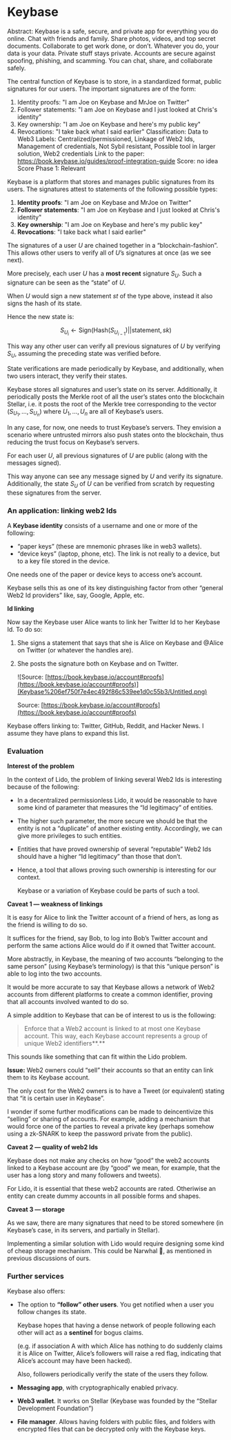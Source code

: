 # Keybase

Abstract: Keybase is a safe, secure, and private app for everything you do online.
Chat with friends and family. Share photos, videos, and top secret documents. Collaborate to get work done, or don’t.
Whatever you do, your data is your data. Private stuff stays private. Accounts are secure against spoofing, phishing, and scamming. You can chat, share, and collaborate safely.

The central function of Keybase is to store, in a standardized format, public signatures for our users. The important signatures are of the form:
1. Identity proofs: "I am Joe on Keybase and MrJoe on Twitter"
2. Follower statements: "I am Joe on Keybase and I just looked at Chris's identity"
3. Key ownership: "I am Joe on Keybase and here's my public key"
4. Revocations: "I take back what I said earlier"
Classification: Data to Web3
Labels: Centralized/permissioned, Linkage of Web2 Ids, Management of credentials, Not Sybil resistant, Possible tool in larger solution, Web2 credentials
Link to the paper: https://book.keybase.io/guides/proof-integration-guide
Score: no idea
Score Phase 1: Relevant

Keybase is a platform that stores and manages public signatures from its users. The signatures attest to statements of the following possible types:

1. **Identity proofs**: "I am Joe on Keybase and MrJoe on Twitter"
2. **Follower statements**: "I am Joe on Keybase and I just looked at Chris's identity"
3. **Key ownership**: "I am Joe on Keybase and here's my public key"
4. **Revocations**: "I take back what I said earlier"

The signatures of a user $U$ are chained together in a “blockchain-fashion”. This allows other users to verify all of $U$’s signatures at once (as we see next).

More precisely, each user $U$ has a **most recent** signature $S_U$. Such a signature can be seen as the “state” of $U$.

When $U$ would sign a new statement $st$ of the type above, instead it also signs the hash of its state.

Hence the new state is:

$$
S_{U_i} \gets \text{Sign}(\text{Hash}(S_{U_{i - 1}}) || \text{statement}, sk)
$$

This way any other user can verify all previous signatures of $U$ by verifying $S_{U}$, assuming the preceding state was verified before. 

State verifications are made periodically by Keybase, and additionally, when two users interact, they verify their states.

Keybase stores all signatures and user’s state on its server. Additionally, it periodically posts the Merkle root of all the user’s states onto the blockchain Stellar, i.e. it posts the root of the Merkle tree corresponding to the vector $(S_{U_1}, \ldots, S_{U_n})$ where $U_1, \ldots, U_n$ are all of Keybase’s users.

In any case, for now, one needs to trust Keybase’s servers. They envision a scenario where untrusted mirrors also push states onto the blockchain, thus reducing the trust focus on Keybase’s servers.

For each user $U$, all previous signatures of $U$ are public (along with the messages signed). 

This way anyone can see any message signed by $U$ and verify its signature. Additionally, the state $S_U$ of $U$ can be verified from scratch by requesting these signatures from the server.

### An application: l**inking web2 Ids**

A **Keybase identity** consists of a username and one or more of the following:

- “paper keys” (these are mnemonic phrases like in web3 wallets).
- “device keys” (laptop, phone, etc). The link is not really to a device, but to a key file stored in the device.

One needs one of the paper or device keys to access one’s account.

Keybase sells this as one of its key distinguishing factor from other “general Web2 Id providers” like, say, Google, Apple, etc.

**Id linking**

Now say the Keybase user Alice wants to link her Twitter Id to her Keybase Id. To do so:

1. She signs a statement that says that she is Alice on Keybase and @Alice on Twitter (or whatever the handles are). 
2. She posts the signature both on Keybase and on Twitter.
    
    ![Source: [https://book.keybase.io/account#proofs](https://book.keybase.io/account#proofs)](Keybase%206ef750f7e4ec492f86c539ee1d0c55b3/Untitled.png)
    
    Source: [https://book.keybase.io/account#proofs](https://book.keybase.io/account#proofs)
    

Keybase offers linking to: Twitter, GitHub, Reddit, and Hacker News. I assume they have plans to expand this list.

### Evaluation

**Interest of the problem**

In the context of Lido, the problem of linking several Web2 Ids is interesting because of the following:

- In a decentralized permissionless Lido, it would be reasonable to have some kind of parameter that measures the “Id legitimacy” of entities.
- The higher such parameter, the more secure we should be that the entity is not a “duplicate” of another existing entity. 
Accordingly, we can give more privileges to such entities.
- Entities that have proved ownership of several “reputable” Web2 Ids should have a higher “Id legitimacy” than those that don’t.
- Hence, a tool that allows proving such ownership is interesting for our context.
    
    Keybase or a variation of Keybase could be parts of such a tool.
    

**Caveat 1 — weakness of linkings**

It is easy for Alice to link the Twitter account of a friend of hers, as long as the friend is willing to do so. 

It suffices for the friend, say Bob, to log into Bob’s Twitter account and perform the same actions Alice would do if it owned that Twitter account.

More abstractly, in Keybase, the meaning of two accounts “belonging to the same person” (using Keybase’s terminology) is that this “unique person” is able to log into the two accounts. 

It would be more accurate to say that Keybase allows a network of Web2 accounts from different platforms to create a common identifier, proving that all accounts involved wanted to do so.

A simple addition to Keybase  that can be of interest to us is the following:

> Enforce that a Web2 account is linked to at most one Keybase account. This way, each Keybase account represents a group of unique Web2 identifiers**.**
> 

This sounds like something that can fit within the Lido problem.

**Issue:** Web2 owners could “sell” their accounts so that an entity can link them to its Keybase account.

The only cost for the Web2 owners is to have a Tweet (or equivalent) stating that “it is certain user in Keybase”.

I wonder if some further modifications can be made to deincentivize this “selling” or sharing of accounts. For example, adding a mechanism that would force one of the parties to reveal a private key (perhaps somehow using a zk-SNARK to keep the password private from the public).

**Caveat 2 — quality of web2 Ids**

Keybase does not make any checks on how “good” the web2 accounts linked to a Keybase account are (by “good” we mean, for example, that the user has a long story and many followers and tweets). 

For Lido, it is essential that these web2 accounts are rated. Otheriwise an entity can create dummy accounts in all possible forms and shapes.

**Caveat 3 — storage**

As we saw, there are many signatures that need to be stored somewhere (in Keybase’s case, in its servers, and partially in Stellar). 

Implementing a similar solution with Lido would require designing some kind of cheap storage mechanism. This could be Narwhal 🐋, as mentioned in previous discussions of ours. 

### Further services

Keybase also offers:

- The option to **“follow” other users**. You get notified when a user you follow changes its state.
    
    Keybase hopes that having a dense network of people following each other will act as a **sentinel** for bogus claims.
    
    (e.g. if association A with which Alice has nothing to do suddenly claims it is Alice on Twitter, Alice’s followers will raise a red flag, indicating that Alice’s account may have been hacked).
    
    Also, followers periodically verify the state of the users they follow.
    
- **Messaging app**, with cryptographically enabled privacy.
- **Web3 wallet**. It works on Stellar (Keybase was founded by the “Stellar Development Foundation”)
- **File manager**. Allows having folders with public files, and folders with encrypted files that can be decrypted only with the Keybase keys.
